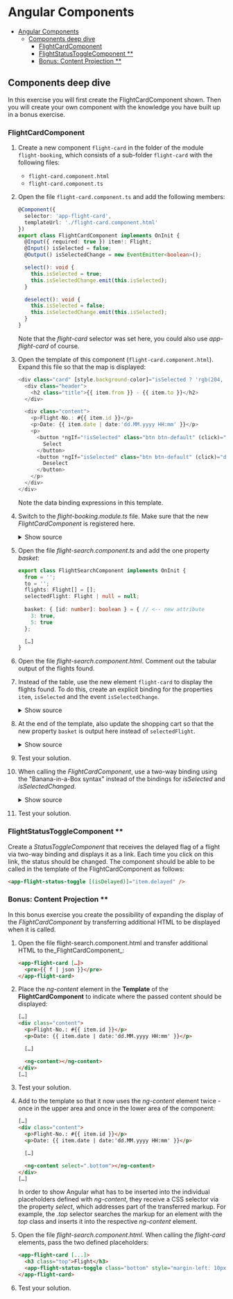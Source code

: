 # Angular Components

* [Angular Components](#angular-components)
  * [Components deep dive](#components-deep-dive)
    * [FlightCardComponent](#flightcardcomponent)
    * [FlightStatusToggleComponent **](#flightstatustogglecomponent-)
    * [Bonus: Content Projection **](#bonus-content-projection-)

## Components deep dive

In this exercise you will first create the FlightCardComponent shown. Then you will create your own component with the knowledge you have built up in a bonus exercise.

### FlightCardComponent

1. Create a new component ``flight-card`` in the folder of the module ``flight-booking``, which consists of a sub-folder ``flight-card`` with the following files:

    - ``flight-card.component.html``
    - ``flight-card.component.ts``

2. Open the file ``flight-card.component.ts`` and add the following members:

    ```typescript
    @Component({
      selector: 'app-flight-card',
      templateUrl: './flight-card.component.html'
    })
    export class FlightCardComponent implements OnInit {
      @Input({ required: true }) item!: Flight;
      @Input() isSelected = false;
      @Output() isSelectedChange = new EventEmitter<boolean>();

      select(): void {
        this.isSelected = true;
        this.isSelectedChange.emit(this.isSelected);
      }

      deselect(): void {
        this.isSelected = false;
        this.isSelectedChange.emit(this.isSelected);
      }
    }
    ```

   Note that the _flight-card_ selector was set here, you could also use _app-flight-card_ of course.

3. Open the template of this component (``flight-card.component.html``). Expand this file so that the map is displayed:

    ```typescript
    <div class="card" [style.background-color]="isSelected ? 'rgb(204, 197, 185)' : 'white'">
      <div class="header">
        <h2 class="title">{{ item.from }} - {{ item.to }}</h2>
      </div>

      <div class="content">
        <p>Flight-No.: #{{ item.id }}</p>
        <p>Date: {{ item.date | date:'dd.MM.yyyy HH:mm' }}</p>
        <p>
          <button *ngIf="!isSelected" class="btn btn-default" (click)="select()">
            Select
          </button>
          <button *ngIf="isSelected" class="btn btn-default" (click)="deselect()">
            Deselect
          </button>
        </p>
      </div>
    </div>
    ```

   Note the data binding expressions in this template.

4. Switch to the _flight-booking.module.ts_ file. Make sure that the new _FlightCardComponent_ is registered here.

    <details>
    <summary>Show source</summary>
    <p>

    ```typescript
    @NgModule({
      imports: [
        CommonModule,
        FormsModule,
        SharedModule
      ],
      declarations: [
        FlightSearchComponent,
        FlightCardComponent  // <-- important
      ],
      exports: [
        FlightSearchComponent
      ]
    })
    export class FlightBookingModule { }
    ```

    </p>
    </details>

5. Open the file _flight-search.component.ts_ and add the one property _basket_:

    ```typescript
    export class FlightSearchComponent implements OnInit {
      from = '';
      to = '';
      flights: Flight[] = [];
      selectedFlight: Flight | null = null;
      
      basket: { [id: number]: boolean } = { // <-- new attribute
        3: true,
        5: true
      };

      […]
    }
    ```

6. Open the file _flight-search.component.html_. Comment out the tabular output of the flights found.

7. Instead of the table, use the new element ``flight-card`` to display the flights found. To do this, create an explicit binding for the properties ``item``, ``isSelected`` and the event ``isSelectedChange``.

    <details>
    <summary>Show source</summary>
    <p>

    ```html
    <div class="row">
      <div *ngFor="let f of flights" class="col-xs-12 col-sm-6 col-md-4 col-lg-3">
        <app-flight-card [item]="f" [isSelected]="basket[f.id]" (isSelectedChange)="basket[f.id] = $event" />
      </div>
    </div>
    ```

    </p>
    </details>

8. At the end of the template, also update the shopping cart so that the new property ``basket`` is output here instead of ``selectedFlight``.

    <details>
    <summary>Show source</summary>
    <p>

    ```html
    <div class="card">
      <div class="content">
        <pre>{{ basket | json }}</pre>
      </div>
    </div>
    ```

    </p>
    </details>

9. Test your solution.

10. When calling the _FlightCardComponent_, use a two-way binding using the "Banana-in-a-Box syntax" instead of the bindings for _isSelected_ and _isSelectedChanged_.

    <details>
    <summary>Show source</summary>
    <p>

    ```html
    <div class="row">
      <div *ngFor="let f of flights" class="col-xs-12 col-sm-6 col-md-4 col-lg-3">
        <app-flight-card [item]="f" [(isSelected)]="basket[f.id]" />
      </div>
    </div>
    ```

    </p>
    </details>

11. Test your solution.

### FlightStatusToggleComponent **

Create a _StatusToggleComponent_ that receives the delayed flag of a flight via two-way binding and displays it as a link. Each time you click on this link, the status should be changed. The component should be able to be called in the template of the FlightCardComponent as follows:

```html
<app-flight-status-toggle [(isDelayed)]="item.delayed" />
```

### Bonus: Content Projection **

In this bonus exercise you create the possibility of expanding the display of the _FlightCardComponent_ by transferring additional HTML to be displayed when it is called.

1. Open the file flight-search.component.html and transfer additional HTML to the_FlightCardComponent_:

    ```html
    <app-flight-card […]>
      <pre>{{ f | json }}</pre>
    </app-flight-card>
    ```

2. Place the _ng-content_ element in the **Template** of the **FlightCardComponent** to indicate where the passed content should be displayed:

    ```html
    […]
    <div class="content">
      <p>Flight-No.: #{{ item.id }}</p>
      <p>Date: {{ item.date | date:'dd.MM.yyyy HH:mm' }}</p>

      […]

      <ng-content></ng-content>
    </div>
    […]
    ```

3. Test your solution.

4. Add to the template so that it now uses the _ng-content_ element twice - once in the upper area and once in the lower area of the component:
    ```html
    […]
    <div class="content">
      <p>Flight-No.: #{{ item.id }}</p>
      <p>Date: {{ item.date | date:'dd.MM.yyyy HH:mm' }}</p>

      […]

      <ng-content select=".bottom"></ng-content>
    </div>
    […]
    ```

   In order to show Angular what has to be inserted into the individual placeholders defined with _ng-content_, they receive a CSS selector via the property _select_, which addresses part of the transferred markup. For example, the _.top_ selector searches the markup for an element with the _top_ class and inserts it into the respective _ng-content_ element.

5. Open the file _flight-search.component.html_. When calling the _flight-card_ elements, pass the two defined placeholders:

    ```html
    <app-flight-card [...]>
      <h3 class="top">Flight</h3>
      <app-flight-status-toggle class="bottom" style="margin-left: 10px" [(isDelayed)]="f.delayed" />
    </app-flight-card>
    ```

6. Test your solution.
